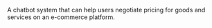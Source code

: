 A chatbot system that can help users negotiate pricing for goods and services on an e-commerce platform.
